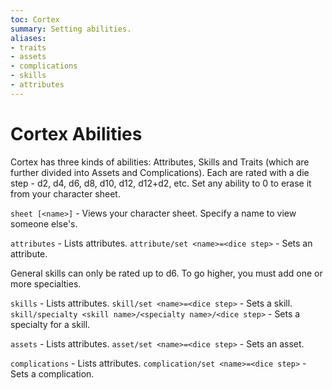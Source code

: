 ```yaml
---
toc: Cortex
summary: Setting abilities.
aliases:
- traits
- assets
- complications
- skills
- attributes
---
```


# Cortex Abilities

Cortex has three kinds of abilities:  Attributes, Skills and Traits (which are further divided into Assets and Complications).  Each are rated with a die step - d2, d4, d6, d8, d10, d12, d12+d2, etc.  Set any ability to 0 to erase it from your character sheet.

`sheet [<name>]` - Views your character sheet.  Specify a name to view someone else's.

`attributes` - Lists attributes.
`attribute/set <name>=<dice step>` - Sets an attribute.

General skills can only be rated up to d6.  To go higher, you must add one or more specialties.

`skills` - Lists attributes.
`skill/set <name>=<dice step>` - Sets a skill.
`skill/specialty <skill name>/<specialty name>/<dice step>` - Sets a specialty for a skill.

`assets` - Lists attributes.
`asset/set <name>=<dice step>` - Sets an asset.

`complications` - Lists attributes.
`complication/set <name>=<dice step>` - Sets a complication.




